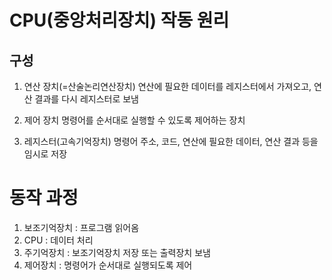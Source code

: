 # CPU(중앙처리장치) 작동 원리

## 구성

1. 연산 장치(=산술논리연산장치)
   연산에 필요한 데이터를 레지스터에서 가져오고, 연산 결과를 다시 레지스터로 보냄

2. 제어 장치
   명령어를 순서대로 실행할 수 있도록 제어하는 장치

3. 레지스터(고속기억장치)
   명령어 주소, 코드, 연산에 필요한 데이터, 연산 결과 등을 임시로 저장

# 동작 과정

1. 보조기억장치 : 프로그램 읽어옴
2. CPU : 데이터 처리
3. 주기억장치 : 보조기억장치 저장 또는 출력장치 보냄
4. 제어장치 : 명령어가 순서대로 실행되도록 제어
